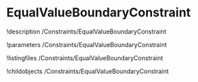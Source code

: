 <!-- MOOSE Documentation Stub: Remove this when content is added. -->

# EqualValueBoundaryConstraint
!description /Constraints/EqualValueBoundaryConstraint

!parameters /Constraints/EqualValueBoundaryConstraint

!listingfiles /Constraints/EqualValueBoundaryConstraint

!childobjects /Constraints/EqualValueBoundaryConstraint
